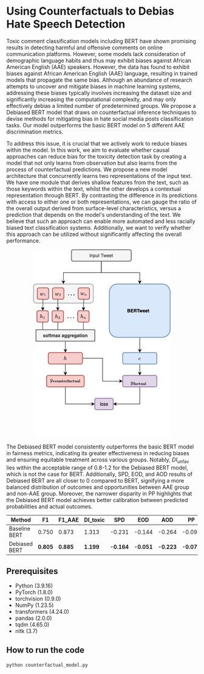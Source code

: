 # Using Counterfactuals to Debias Hate Speech Detection

Toxic comment classification models including BERT have shown promising results in detecting harmful and offensive comments on online communication platforms. However, some models lack consideration of demographic language habits and thus may exhibit biases against African American English (AAE) speakers. However, the data has found to exhibit biases against African American English (AAE) language, resulting in trained models that propagate the same bias. Although an abundance of research attempts to uncover and mitigate biases in machine learning systems, addressing these biases typically involves increasing the dataset size and significantly increasing the computational complexity, and may only effectively debias a limited number of predetermined groups. We propose a Debiased BERT model that draws on counterfactual inference techniques to devise methods for mitigating bias in hate social media posts classification tasks. Our model outperforms the basic BERT model on 5 different AAE discrimination metrics.

To address this issue, it is crucial that we actively work to reduce biases within the model. In this work, we aim to evaluate whether causal approaches can reduce bias for the toxicity detection task by creating a model that not only learns from observation but also learns from the process of counterfactual predictions. We propose a new model architecture that concurrently learns two representations of the input text. We have one module that derives shallow features from the text, such as those keywords within the text, whilst the other develops a contextual representation through BERT. By contrasting the difference in its predictions with access to either one or both representations, we can gauge the ratio of the overall output derived from surface-level characteristics, versus a prediction that depends on the model's understanding of the text. We believe that such an approach can enable more automated and less racially biased text classification systems. Additionally, we want to verify whether this approach can be utilized without significantly affecting the overall performance. 

<p align="center">
  <img src="https://github.com/jl11390/project_1012/blob/main/figures/nework-diagram.png">
</p>

The Debiased BERT model consistently outperforms the basic BERT model in fairness metrics, indicating its greater effectiveness in reducing biases and ensuring equitable treatment across various groups. Notably, $DI_{\text{unfav}}$ lies within the acceptable range of 0.8-1.2 for the Debiased BERT model, which is not the case for BERT. Additionally, SPD, EOD, and AOD results of Debiased BERT are all closer to 0 compared to BERT, signifying a more balanced distribution of outcomes and opportunities between AAE group and non-AAE group. Moreover, the narrower disparity in PP highlights that the Debiased BERT model achieves better calibration between predicted probabilities and actual outcomes. 


| Method         | F1    | F1_AAE | DI_toxic | SPD    | EOD    | AOD    | PP     |
| -------------- | ----- | ------ | -------- | ------ | ------ | ------ | ------ |
| Baseline BERT  | 0.750 | 0.873  | 1.313    | -0.231 | -0.144 | -0.264 | -0.091 |
| Debiased BERT  | **0.805** | **0.885**  | **1.199**    | **-0.164** | **-0.051** | **-0.223** | **-0.077** |

## Prerequisites

* Python (3.9.16)
* PyTorch (1.8.0)
* torchvision (0.9.0)
* NumPy (1.23.5)
* transformers (4.24.0)
* pandas (2.0.0)
* tqdm (4.65.0)
* nltk (3.7)

## How to run the code

```python
python counterfactual_model.py
```


